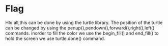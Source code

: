 # Flag
Hlo all,this can be done by using the turtle library.
The position of the turtle can be changed by using the penup(),pendown(),forward(),right(),left() commands.
inorder to fill the color we use the begin_fill() and end_fill() 
to hold the screen we use turtle.done() command.
